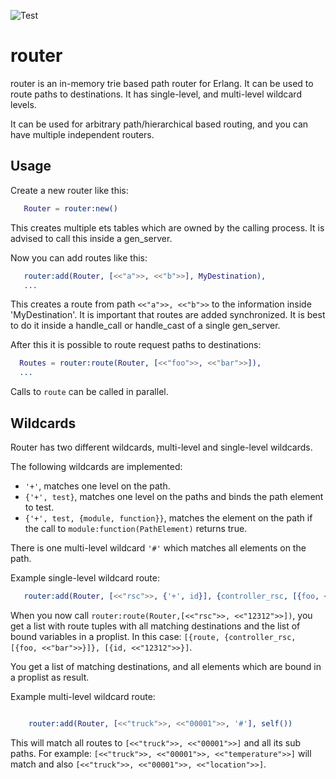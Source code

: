 ![Test](https://github.com/zotonic/router/workflows/Test/badge.svg)



router
======

router is an in-memory trie based path router for Erlang.
It can be used to route paths to destinations. It has single-level,
and multi-level wildcard levels.

It can be used for arbitrary path/hierarchical based routing, and you
can have multiple independent routers.

Usage
-----

Create a new router like this:

```erlang
   Router = router:new()
```

This creates multiple ets tables which are owned by the calling process. It
is advised to call this inside a gen_server.

Now you can add routes like this:

```erlang
   router:add(Router, [<<"a">>, <<"b">>], MyDestination),
   ...
```

This creates a route from path ```<<"a">>, <<"b">>``` to the information inside 
'MyDestination'. It is important that routes are added synchronized. It is best
to do it inside a handle_call or handle_cast of a single gen_server.

After this it is possible to route request paths to destinations:

```erlang
  Routes = router:route(Router, [<<"foo">>, <<"bar">>]),
  ...
```

Calls to ```route``` can be called in parallel.


Wildcards
---------

Router has two different wildcards, multi-level and single-level wildcards.

The following wildcards are implemented:

- ```'+'```, matches one level on the path.
- ```{'+', test}```, matches one level on the paths and binds the path element to test.
- ```{'+', test, {module, function}}```, matches the element on the path if the call
  to ```module:function(PathElement)``` returns true.

There is one multi-level wildcard ```'#'``` which matches all elements on the path.

Example single-level wildcard route:

```erlang
   router:add(Router, [<<"rsc">>, {'+', id}], {controller_rsc, [{foo, <<"bar">>]})
```

When you now call ```router:route(Router,[<<"rsc">>, <<"12312">>])```, you get a list
with route tuples with all matching destinations and the list of bound variables in a
proplist. In this case: ```[{route, {controller_rsc, [{foo, <<"bar">>}]}, [{id, <<"12312">>}]```.

You get a list of matching destinations, and all elements which are bound in a proplist
as result.

Example multi-level wildcard route:

```Erlang

    router:add(Router, [<<"truck">>, <<"00001">>, '#'], self())
```

This will match all routes to ```[<<"truck">>, <<"00001">>]``` and all its sub paths. For 
example: ```[<<"truck">>, <<"00001">>, <<"temperature">>]``` will match and also 
```[<<"truck">>, <<"00001">>, <<"location">>]```.



